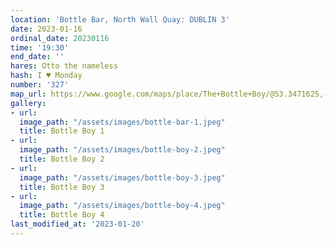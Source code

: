 ```yaml
---
location: 'Bottle Bar, North Wall Quay: DUBLIN 3'
date: 2023-01-16
ordinal_date: 20230116
time: '19:30'
end_date: ''
hares: Otto the nameless
hash: I ♥ Monday
number: '327'
map_url: https://www.google.com/maps/place/The+Bottle+Boy/@53.3471625,-6.235003,17z/data=!3m1!4b1!4m5!3m4!1s0x48670ff4631274df:0xe33435dea0b13c89!8m2!3d53.3471625!4d-6.2324281
gallery:
- url: 
  image_path: "/assets/images/bottle-bar-1.jpeg"
  title: Bottle Boy 1
- url: 
  image_path: "/assets/images/bottle-boy-2.jpeg"
  title: Bottle Boy 2
- url: 
  image_path: "/assets/images/bottle-boy-3.jpeg"
  title: Bottle Boy 3
- url: 
  image_path: "/assets/images/bottle-boy-4.jpeg"
  title: Bottle Boy 4
last_modified_at: '2023-01-20'
---
```


